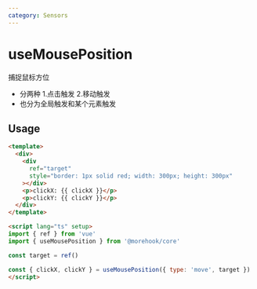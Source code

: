 ```yaml
---
category: Sensors
---
```


# useMousePosition

捕捉鼠标方位
 * 分两种 1.点击触发 2.移动触发
 * 也分为全局触发和某个元素触发

## Usage

```html
<template>
  <div>
    <div
      ref="target"
      style="border: 1px solid red; width: 300px; height: 300px"
    ></div>
    <p>clickX: {{ clickX }}</p>
    <p>clickY: {{ clickY }}</p>
  </div>
</template>

<script lang="ts" setup>
import { ref } from 'vue'
import { useMousePosition } from '@morehook/core'

const target = ref()

const { clickX, clickY } = useMousePosition({ type: 'move', target })
</script>
```